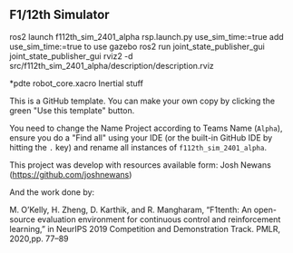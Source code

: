 ## F1/12th Simulator
ros2 launch f112th_sim_2401_alpha rsp.launch.py use_sim_time:=true
add use_sim_time:=true to use gazebo
ros2 run joint_state_publisher_gui joint_state_publisher_gui
rviz2 -d src/f112th_sim_2401_alpha/description/description.rviz

*pdte robot_core.xacro Inertial stuff



This is a GitHub template. You can make your own copy by clicking the green "Use this template" button.

You need to change the Name Project according to Teams Name (`Alpha`), ensure you do a "Find all" using your IDE (or the built-in GitHub IDE by hitting the `.` key) and rename all instances of `f112th_sim_2401_alpha`.

This project was develop with resources available form:
Josh Newans (https://github.com/joshnewans)

And the work done by:

M. O’Kelly, H. Zheng, D. Karthik, and R. Mangharam, “F1tenth: An open-source evaluation environment for continuous control and reinforcement learning,” in NeurIPS 2019 Competition and Demonstration Track. PMLR, 2020,pp. 77–89
